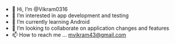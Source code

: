 - 👋 Hi, I’m @Vikram0316
- 👀 I’m interested in app development and testing
- 🌱 I’m currently learning Android
- 💞️ I’m looking to collaborate on application changes and features
- 📫 How to reach me ... mvikram43@gmail.com

<!---
Vikram0316/Vikram0316 is a ✨ special ✨ repository because its `README.md` (this file) appears on your GitHub profile.
You can click the Preview link to take a look at your changes.
--->

